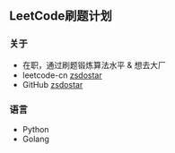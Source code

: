 ## LeetCode刷题计划

### 关于
- 在职，通过刷题锻炼算法水平 & 想去大厂
- leetcode-cn [zsdostar](https://leetcode-cn.com/u/zsdostar/)
- GitHub [zsdostar](https://github.com/zsdostar)

### 语言
- Python
- Golang
